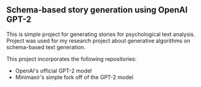 ## Schema-based story generation using OpenAI GPT-2

This is simple project for generating stories for psychological text analysis. Project was used for my research project about generative algorithms on schema-based text generation. 

This project incorporates the following repositories:
- OpenAI's official GPT-2 model
- Minimaxir's simple fork off of the GPT-2 model


